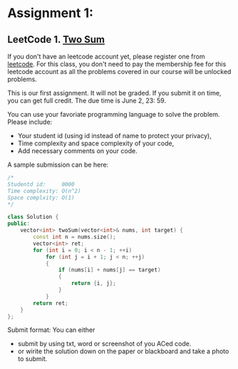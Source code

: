 # Assignment 1:
## LeetCode 1. [Two Sum](https://leetcode.com/problems/two-sum/)

If you don't have an leetcode account yet, please register one from [leetcode](leetcode.com). For
this class, you don't need to pay the membership fee for this leetcode account as all 
the problems covered in our course will be unlocked problems.

This is our first assignment. It will not be graded. If you submit it on time, you can 
get full credit. The due time is June 2, 23: 59.


You can use your favoriate programming language to solve the problem.
Please include:
- Your student id (using id instead of name to protect your privacy), 
- Time complexity and space complexity of your code,
- Add necessary comments on your code.


A sample submission can be here:
```cpp
/*
Studentd id:     0000
Time complexity: O(n^2)
Space complxity: O(1)
*/

class Solution {
public:
    vector<int> twoSum(vector<int>& nums, int target) {
        const int n = nums.size();
        vector<int> ret;
        for (int i = 0; i < n - 1; ++i)
            for (int j = i + 1; j < n; ++j)
            {
                if (nums[i] + nums[j] == target) 
                {
                    return {i, j};
                }
            }
        return ret;
    }
};
```


Submit format:
You can either 
- submit by using txt, word or screenshot of you ACed code.
- or wirite the solution down on the paper or blackboard and take a photo to submit.
